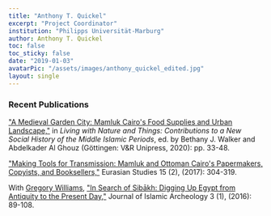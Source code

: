 ```yaml
---
title: "Anthony T. Quickel"
excerpt: "Project Coordinator"
institution: "Philipps Universität-Marburg"
author: Anthony T. Quickel
toc: false
toc_sticky: false
date: "2019-01-03"
avatarPic: "/assets/images/anthony_quickel_edited.jpg"
layout: single
---
```


### Recent Publications

["A Medieval Garden City: Mamluk Cairo's Food Supplies and Urban Landscape,"](https://www.vandenhoeck-ruprecht-verlage.com/themen-entdecken/theologie-und-religion/islamwissenschaft/55252/living-with-nature-and-things) in *Living with Nature and Things: Contributions to a New Social History of the Middle Islamic Periods*, ed. by Bethany J. Walker and Abdelkader Al Ghouz (Göttingen: V&R Unipress, 2020): pp. 33-48.

<a href="http://booksandjournals.brillonline.com/content/journals/10.1163/24685623-12340040">"Making Tools for Transmission: Mamluk and Ottoman Cairo's Papermakers, Copyists, and Booksellers,"</a> Eurasian Studies 15 (2), (2017): 304-319.

With <a href="https://www.egylandscape.org/members/GregoryWilliams/">Gregory Williams</a>, <a href="https://journals.equinoxpub.com/index.php/JIA/article/view/31874">"In Search of Sibākh: Digging Up Egypt from Antiquity to the Present Day,"</a> Journal of Islamic Archeology 3 (1), (2016): 89-108.
